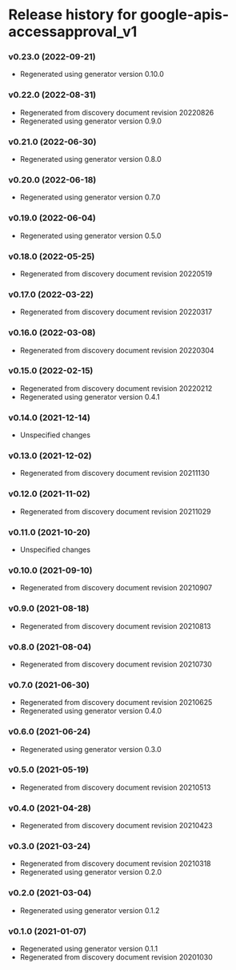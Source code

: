 # Release history for google-apis-accessapproval_v1

### v0.23.0 (2022-09-21)

* Regenerated using generator version 0.10.0

### v0.22.0 (2022-08-31)

* Regenerated from discovery document revision 20220826
* Regenerated using generator version 0.9.0

### v0.21.0 (2022-06-30)

* Regenerated using generator version 0.8.0

### v0.20.0 (2022-06-18)

* Regenerated using generator version 0.7.0

### v0.19.0 (2022-06-04)

* Regenerated using generator version 0.5.0

### v0.18.0 (2022-05-25)

* Regenerated from discovery document revision 20220519

### v0.17.0 (2022-03-22)

* Regenerated from discovery document revision 20220317

### v0.16.0 (2022-03-08)

* Regenerated from discovery document revision 20220304

### v0.15.0 (2022-02-15)

* Regenerated from discovery document revision 20220212
* Regenerated using generator version 0.4.1

### v0.14.0 (2021-12-14)

* Unspecified changes

### v0.13.0 (2021-12-02)

* Regenerated from discovery document revision 20211130

### v0.12.0 (2021-11-02)

* Regenerated from discovery document revision 20211029

### v0.11.0 (2021-10-20)

* Unspecified changes

### v0.10.0 (2021-09-10)

* Regenerated from discovery document revision 20210907

### v0.9.0 (2021-08-18)

* Regenerated from discovery document revision 20210813

### v0.8.0 (2021-08-04)

* Regenerated from discovery document revision 20210730

### v0.7.0 (2021-06-30)

* Regenerated from discovery document revision 20210625
* Regenerated using generator version 0.4.0

### v0.6.0 (2021-06-24)

* Regenerated using generator version 0.3.0

### v0.5.0 (2021-05-19)

* Regenerated from discovery document revision 20210513

### v0.4.0 (2021-04-28)

* Regenerated from discovery document revision 20210423

### v0.3.0 (2021-03-24)

* Regenerated from discovery document revision 20210318
* Regenerated using generator version 0.2.0

### v0.2.0 (2021-03-04)

* Regenerated using generator version 0.1.2

### v0.1.0 (2021-01-07)

* Regenerated using generator version 0.1.1
* Regenerated from discovery document revision 20201030


